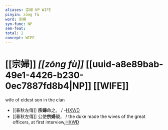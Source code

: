 ```yaml
---
aliases: 宗婦 NP WIFE
pinyin: zōng fù
word: 宗婦
syn-func: NP
sem-feat: 
total: 2
concept: WIFE 
---
```

# [[宗婦]] *[[zōng fù]]*  [[uuid-a8e89bab-49e1-4426-b230-0ec7887fd8b4|NP]] [[WIFE]]
wife of eldest son in the clan
 - [[春秋左傳]] **宗婦**命之。 / -[HXWD](https://hxwd.org/textview.html?location=KR1e0001_tls_002-109a.1)
 - [[春秋左傳]] 公使**宗婦**覿， / the duke made the wives of the great officers, at first interview,[HXWD](https://hxwd.org/textview.html?location=KR1e0001_tls_003-278a.4)